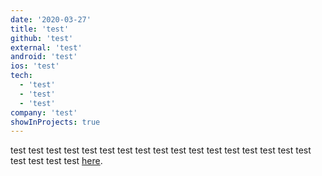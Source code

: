 ```yaml
---
date: '2020-03-27'
title: 'test'
github: 'test'
external: 'test'
android: 'test'
ios: 'test'
tech:
  - 'test'
  - 'test'
  - 'test'
company: 'test'
showInProjects: true
---
```


test test test test test test test test test test test test test test test test test test test test test
[here](https://www.google.com).
